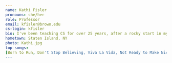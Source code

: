```yaml
---
name: Kathi Fisler
pronouns: she/her
role: Professor
email: kfisler@brown.edu
cs-login: kfisler
bio: I've been teaching CS for over 25 years, after a rocky start in my own CS classes. I love jigsaw puzzles, puns, and cooking (and eating!) vegetarian food from around the world.
hometown: Staten Island, NY
photo: Kathi.jpg
top-songs:
[Born to Run, Don't Stop Believing, Viva La Vida, Not Ready to Make Nice, Duelling Banjos]
---
```

